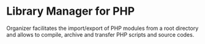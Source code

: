 # Library Manager for PHP

Organizer facilitates the import/export of PHP modules from a root directory and allows to compile, archive and transfer PHP scripts and source codes.